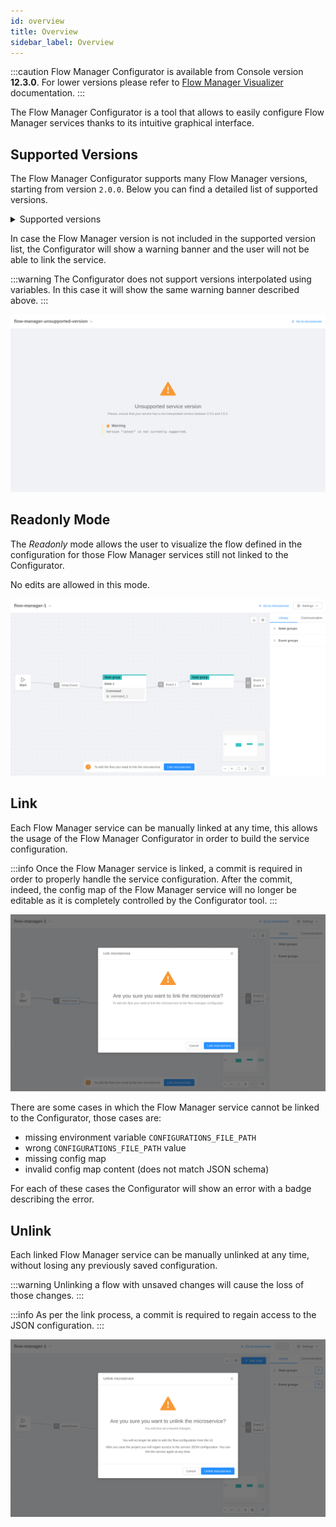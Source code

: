 ```yaml
---
id: overview
title: Overview
sidebar_label: Overview
---
```


:::caution
Flow Manager Configurator is available from Console version **12.3.0**. For lower versions please refer to [Flow Manager Visualizer](/development_suite/api-console/api-design/flow-manager-visualizer.md) documentation.
:::

The Flow Manager Configurator is a tool that allows to easily configure Flow Manager services thanks to its intuitive graphical interface.

## Supported Versions

The Flow Manager Configurator supports many Flow Manager versions, starting from version `2.0.0`.
Below you can find a detailed list of supported versions.

<details>
  <summary>Supported versions</summary>
  <ul>
    <li>2.0.0</li>
    <li>2.0.1</li>
    <li>2.0.2</li>
    <li>2.1.0</li>
    <li>2.1.1</li>
    <li>2.1.2</li>
    <li>2.1.3</li>
    <li>2.2.0</li>
    <li>2.3.0</li>
    <li>2.3.1</li>
    <li>2.4.0</li>
    <li>2.4.1</li>
    <li>2.4.2</li>
    <li>2.5.0</li>
    <li>2.5.1</li>
    <li>2.6.0</li>
    <li>2.6.1</li>
    <li>2.6.2</li>
    <li>2.6.3</li>
  </ul>
</details>

In case the Flow Manager version is not included in the supported version list, the Configurator will show a warning banner and the user will not be able to link the service.

:::warning
The Configurator does not support versions interpolated using variables. In this case it will show the same warning banner described above.
:::

![Unsupported Version](img/unsupported-version.png)

## Readonly Mode

The *Readonly* mode allows the user to visualize the flow defined in the configuration for those Flow Manager services still not linked to the Configurator.

No edits are allowed in this mode.

![Readonly Mode](img/readonly-mode.png)

## Link

Each Flow Manager service can be manually linked at any time, this allows the usage of the Flow Manager Configurator in order to build the service configuration.

:::info
Once the Flow Manager service is linked, a commit is required in order to properly handle the service configuration. After the commit, indeed, the config map of the Flow Manager service will no longer be editable as it is completely controlled by the Configurator tool.
:::

![Link Service](img/link-service.png)

There are some cases in which the Flow Manager service cannot be linked to the Configurator, those cases are:
- missing environment variable `CONFIGURATIONS_FILE_PATH`
- wrong `CONFIGURATIONS_FILE_PATH` value
- missing config map
- invalid config map content (does not match JSON schema)

For each of these cases the Configurator will show an error with a badge describing the error.

## Unlink

Each linked Flow Manager service can be manually unlinked at any time, without losing any previously saved configuration.

:::warning
Unlinking a flow with unsaved changes will cause the loss of those changes.
:::

:::info
As per the link process, a commit is required to regain access to the JSON configuration.
:::

![Unlink Service](img/unlink-service.png)
